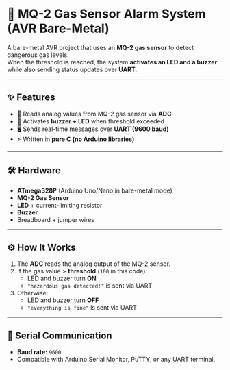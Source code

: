 # 🚨 MQ-2 Gas Sensor Alarm System (AVR Bare-Metal)


A bare-metal AVR project that uses an **MQ-2 gas sensor** to detect dangerous gas levels.  
When the threshold is reached, the system **activates an LED and a buzzer** while also sending status updates over **UART**.  

---

## ✨ Features
- 📡 Reads analog values from MQ-2 gas sensor via **ADC**  
- 🔔 Activates **buzzer + LED** when threshold exceeded  
- 🖥️ Sends real-time messages over **UART (9600 baud)**  
- ⚡ Written in **pure C (no Arduino libraries)**  

---

## 🛠 Hardware
- **ATmega328P** (Arduino Uno/Nano in bare-metal mode)  
- **MQ-2 Gas Sensor**  
- **LED** + current-limiting resistor  
- **Buzzer**  
- Breadboard + jumper wires  

---

## ⚙️ How It Works
1. The **ADC** reads the analog output of the MQ-2 sensor.  
2. If the gas value > **threshold** (`100` in this code):  
   - LED and buzzer turn **ON**  
   - `"hazardous gas detected!"` is sent via UART  
3. Otherwise:  
   - LED and buzzer turn **OFF**  
   - `"everything is fine"` is sent via UART  

---

## 📡 Serial Communication
- **Baud rate:** `9600`  
- Compatible with Arduino Serial Monitor, PuTTY, or any UART terminal.  

